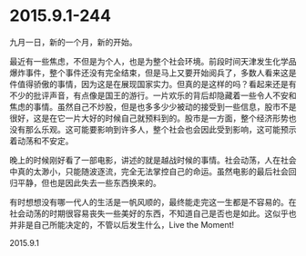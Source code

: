 2015.9.1-244
=============
九月一日，新的一个月，新的开始。

最近有一些焦虑，不但是为个人，也是为整个社会环境。前段时间天津发生化学品爆炸事件，整个事件还没有完全结束，但是马上又要开始阅兵了，多数人看来这是件值得骄傲的事情，因为这是在展现国家实力。但真的是这样的吗？看起来还是有不少的批评声音，有点像是国王的游行。一片欢乐的背后却隐藏着一些令人不安和焦虑的事情。虽然自己不炒股，但是也多多少少被动的接受到一些信息，股市不是很好，这是在它一片大好的时候自己就预料到的。股市是一方面，整个经济形势也没有那么乐观。这可能要影响到许多人，整个社会也会因此受到影响，这可能预示着动荡和不安定。

晚上的时候刚好看了一部电影，讲述的就是越战时候的事情。社会动荡，人在社会中真的太渺小，只能随波逐流，完全无法掌控自己的命运。虽然电影的最后社会回归平静，但也是因此失去一些东西换来的。

有时想想没有哪一代人的生活是一帆风顺的，最终能走完这一生都是不容易的。在社会动荡的时期很容易丧失一些美好的东西，不知道自己是否也是如此。这似乎也并非是自己所能决定的，不管以后发生什么，Live the Moment!

2015.9.1